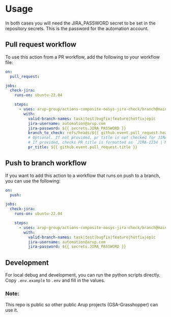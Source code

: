 # Usage

In both cases you will need the JIRA_PASSWORD secret to be set in the repository secrets. This is the password for the automation account.

## Pull request workflow

To use this action from a PR workflow, add the following to your workflow file:

```yml
on:
  pull_request:

jobs:
  check-jira:
    runs-on: ubuntu-22.04

    steps:
      - uses: arup-group/actions-composite-oasys-jira-check/branch@main
        with:
          valid-branch-names: task|test|bugfix|feature|hotfix|epic
          jira-username: automation@arup.com
          jira-password: ${{ secrets.JIRA_PASSWORD }}
          branch_to_check: refs/heads/${{ github.event.pull_request.head.ref }}
          # Optional. If not provided, pr title is not checked for JIRA key
          # If provided, checks PR title is formatted as `JIRA-1234 | My PR title`
          pr_title: ${{ github.event.pull_request.title }}
```

## Push to branch workflow

If you want to add this action to a workflow that runs on push to a branch, you can use the following:

```yml
on:
  push:

jobs:
  check-jira:
    runs-on: ubuntu-22.04

    steps:
      - uses: arup-group/actions-composite-oasys-jira-check/branch@main
        with:
          valid-branch-names: task|test|bugfix|feature|hotfix|epic
          jira-username: automation@arup.com
          jira-password: ${{ secrets.JIRA_PASSWORD }}
```


## Development

For local debug and development, you can run the python scripts directly.
Copy `.env.example` to `.env` and fill in the values.


### Note:

This repo is public so other public Arup projects (GSA-Grasshopper) can use it.
